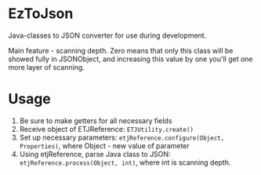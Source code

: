 # EzToJson
Java-classes to JSON converter for use during development.  

Main feature - scanning depth. Zero means that only this class will be showed
fully in JSONObject, and increasing this value by one you'll get one more
layer of scanning.

# Usage
1. Be sure to make getters for all necessary fields
2. Receive object of ETJReference: `ETJUtility.create()`
3. Set up necessary parameters: `etjReference.configure(Object, Properties)`,
where Object - new value of parameter
4. Using etjReference, parse Java class to JSON: `etjReference.process(Object, int)`,
where int is scanning depth. 
